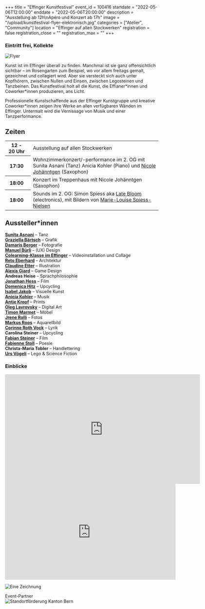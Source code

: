 +++
title = "Effinger Kunstfestival"
event_id = 100416
startdate = "2022-05-06T12:00:00"
enddate = "2022-05-06T20:00:00"
description = "Ausstellung ab 12h\nApéro und Konzert ab 17h"
image = "/upload/kunstfestival-flyer-elektronisch.jpg"
categories = ["Atelier", "Community"]
location = "Effinger auf allen Stockwerken"
registration = false
registration_close = ""
registration_max = ""
+++

### Eintritt frei, Kollekte

![Flyer](/upload/kunstfestival-flyer-elektronisch.jpg)

Kunst ist im Effinger überall zu finden. Manchmal ist sie ganz offensichtlich sichtbar – im Rosengarten zum Beispiel, wo vor allem freitags gemalt, gezeichnet und collagiert wird. Aber sie versteckt sich auch unter Kopfhörern, zwischen Nullen und Einsen, zwischen Legosteinen und Tanzbeinen. Das Kunstfestival holt all die Kunst, die Effianer\*innen und Coworker\*innen produzieren, ans Licht. 

Professionelle Kunstschaffende aus der Effinger Kunstgruppe und kreative Coworker*innen zeigen ihre Werke an allen verfügbaren Wänden im Effinger. Untermalt wird die Vernissage von Musik und einer Tanzperformance.


## Zeiten
                                              
<table class="table">
<tr>
  <th class="text-nowrap" style="padding-right: 1em;">12 - 20 Uhr</th>
  <td>Ausstellung auf allen Stockwerken</td>
</tr>
<tr>
  <th style="padding-right: 1em;">17:30</th>
  <td>
    <span class="text-nowrap">Wohnzimmerkonzert/-performance im 2. OG</span> mit 
    <span class="text-nowrap">Sunita Asnani (Tanz)</span> 
    <span class="text-nowrap">Anicia Kohler (Piano)</span> und 
    <span class="text-nowrap"><a href="https://www.nicolejohaenntgen.com/">Nicole Johänntgen</a> (Saxophon)</span>
  </td>
</tr>
<tr>
  <th style="padding-right: 1em;">18:00</th>
  <td>
    <span class="text-nowrap">Konzert im Treppenhaus</span> mit 
    <span class="text-nowrap">Nicole Johänntgen (Saxophon)</span> 
  </td>
</tr>
<tr>
  <th style="padding-right: 1em;">18:00</th>
  <td>
    <span class="text-nowrap">Sounds im 2. OG:</span> 
    <span class="text-nowrap">Simon Spiess</span> aka 
    <span class="text-nowrap"><a href="https://latebloom.co/">Late Bloom</a> (electronics),</span> 
    <span class="text-nowrap">mit Bildern von</span> 
    <span class="text-nowrap"><a href="https://www.instagram.com/marie.louise.spiess.nielsen/?hl=en">Marie-Louise Spiess-Nielsen</a></span>
  </td>
</tr>
</table>


## Aussteller*innen

**[Sunita Asnani](https://www.sunitaasnani.com)** – Tanz \
**[Graziella Bärtsch](https://www.graziellabaertsch.ch)** – Grafik \
**[Damaris Berger](https://www.dmrsbrgr.com)** – Fotografie \
**[Manuel Bürli](https://www.herrbuerli.ch)** – (UX) Design \
**[Colearning-Klasse im Effinger](https://www.colearningbern.ch)** – Videoinstallation und Collage \
**[Reto Eberhard](https://www.wildbacharchitektur.ch)** – Architektur \
**[Claudine Etter](https://www.atelier-c.ch)** – Illustration \
**[Alexis Giard](https://www.alexisgiard.com)** – Game Design \
**Andreas Heise** – Sprachphilosophie \
**[Jonathan Hess](https://www.movingwater.ch)** – Film \
**[Domenica Hitz](https://www.effinger.ch/kaffeebar)** – Upcycling \
**[Isabel Jakob](https://www.aufzurkunst.ch)** – Visuelle Kunst \
**[Anicia Kohler](https://www.aniciakohler.ch)** – Musik \
**[Antje Kropf](https://www.fabelwerk.ch)** – Prints \
**[Oleg Lavrovsky](https://dat.alets.ch/)** – Digital Art \
**[Timon Marmet](https://timonmarmet.ch)** – Möbel \
**[Jrene Rolli](https://www.hellojrene.ch)** – Fotos \
**[Markus Roos](https://www.maro-consulting.ch)** – Aquarellbild \
**[Corinne Roth Vock](https://www.schlosswort.ch)** – Lyrik \
**Carolina Steiner** – Upcycling \
**[Fabian Steiner](https://www.fabust.ch)** – Film \
**[Fabienne Stoll](https://www.lastoll.ch)** – Poesie \
**Christa-Maria Tobler** – Handlettering \
**[Urs Vögeli](https://www.brickerei.com)** – Lego & Science Fiction

### Einblicke

<div class="embed-responsive embed-responsive-16by9 mt-10 mb-20">
  <iframe class="embed-responsive-item" src="https://player.vimeo.com/video/653288638?h=bb1679388e" width="640" height="360" frameborder="0" allow="autoplay; fullscreen; picture-in-picture" allowfullscreen></iframe>
</div>

<div class="embed-responsive embed-responsive-16by9 mt-10 mb-20">
  <iframe class="embed-responsive-item" width="560" height="315" src="https://www.youtube.com/embed/5_3OJFke_nI" title="YouTube video player" frameborder="0" allow="accelerometer; autoplay; clipboard-write; encrypted-media; gyroscope; picture-in-picture" allowfullscreen></iframe>
</div>

![Eine Zeichnung](/upload/kunstfestival-bildungswesen2.jpg)


<p class="pt-60">
  Event-Partner
  <br /><img src="/images/logo-Standortfoerderung-Bern.jpg" alt="Standortförderung Kanton Bern">
</p>
